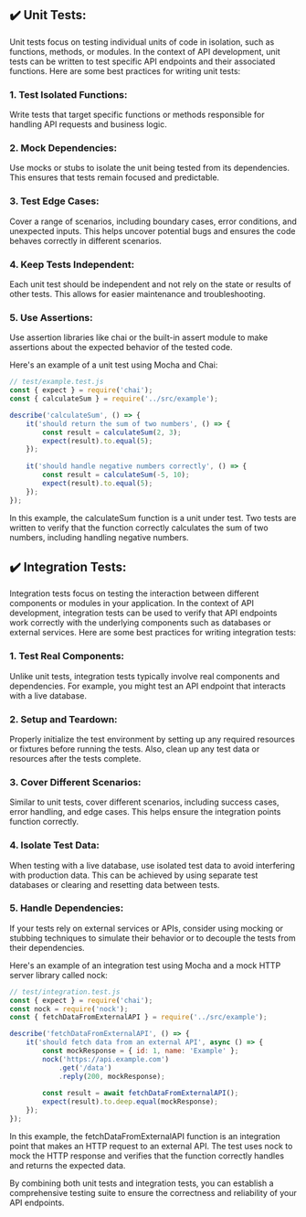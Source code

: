 ## ✔️ Unit Tests:
Unit tests focus on testing individual units of code in isolation, such as functions, methods, or modules. In the context of API development, unit tests can be written to test specific API endpoints and their associated functions. Here are some best practices for writing unit tests:

### 1. Test Isolated Functions: 
Write tests that target specific functions or methods responsible for handling API requests and business logic.

### 2. Mock Dependencies: 
Use mocks or stubs to isolate the unit being tested from its dependencies. This ensures that tests remain focused and predictable.

### 3. Test Edge Cases: 
Cover a range of scenarios, including boundary cases, error conditions, and unexpected inputs. This helps uncover potential bugs and ensures the code behaves correctly in different scenarios.

### 4. Keep Tests Independent: 
Each unit test should be independent and not rely on the state or results of other tests. This allows for easier maintenance and troubleshooting.

### 5. Use Assertions: 
Use assertion libraries like chai or the built-in assert module to make assertions about the expected behavior of the tested code.

Here's an example of a unit test using Mocha and Chai:

```javascript
// test/example.test.js
const { expect } = require('chai');
const { calculateSum } = require('../src/example');

describe('calculateSum', () => {
    it('should return the sum of two numbers', () => {
        const result = calculateSum(2, 3);
        expect(result).to.equal(5);
    });
    
    it('should handle negative numbers correctly', () => {
        const result = calculateSum(-5, 10);
        expect(result).to.equal(5);
    });
});
```
In this example, the calculateSum function is a unit under test. Two tests are written to verify that the function correctly calculates the sum of two numbers, including handling negative numbers.

## ✔️ Integration Tests:
Integration tests focus on testing the interaction between different components or modules in your application. In the context of API development, integration tests can be used to verify that API endpoints work correctly with the underlying components such as databases or external services. Here are some best practices for writing integration tests:

### 1. Test Real Components: 
Unlike unit tests, integration tests typically involve real components and dependencies. For example, you might test an API endpoint that interacts with a live database.

### 2. Setup and Teardown: 
Properly initialize the test environment by setting up any required resources or fixtures before running the tests. Also, clean up any test data or resources after the tests complete.

### 3. Cover Different Scenarios: 
Similar to unit tests, cover different scenarios, including success cases, error handling, and edge cases. This helps ensure the integration points function correctly.

### 4. Isolate Test Data: 
When testing with a live database, use isolated test data to avoid interfering with production data. This can be achieved by using separate test databases or clearing and resetting data between tests.

### 5. Handle Dependencies: 
If your tests rely on external services or APIs, consider using mocking or stubbing techniques to simulate their behavior or to decouple the tests from their dependencies.

Here's an example of an integration test using Mocha and a mock HTTP server library called nock:

```javascript
// test/integration.test.js
const { expect } = require('chai');
const nock = require('nock');
const { fetchDataFromExternalAPI } = require('../src/example');

describe('fetchDataFromExternalAPI', () => {
    it('should fetch data from an external API', async () => {
        const mockResponse = { id: 1, name: 'Example' };
        nock('https://api.example.com')
            .get('/data')
            .reply(200, mockResponse);
    
        const result = await fetchDataFromExternalAPI();
        expect(result).to.deep.equal(mockResponse);
    });
});
```
In this example, the fetchDataFromExternalAPI function is an integration point that makes an HTTP request to an external API. The test uses nock to mock the HTTP response and verifies that the function correctly handles and returns the expected data.

By combining both unit tests and integration tests, you can establish a comprehensive testing suite to ensure the correctness and reliability of your API endpoints.
